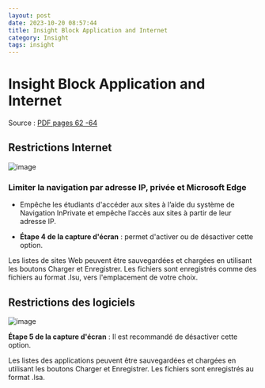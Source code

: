 ```yaml
---
layout: post
date: 2023-10-20 08:57:44
title: Insight Block Application and Internet
category: Insight
tags: insight
---
```


# Insight Block Application and Internet

Source : [PDF pages 62 -64](https://www.faronics.com/assets/INS_Manual_F.pdf)

## Restrictions Internet
![image](https://github.com/vijaidjearam/blog/assets/1507737/689537ca-f437-40cc-aefc-90b6fcafe501)

### Limiter la navigation par adresse IP, privée et Microsoft Edge
  - Empêche les étudiants d'accéder aux sites à l’aide du système de Navigation InPrivate et empêche l’accès aux sites à partir de leur adresse IP.
  
  - **Étape 4 de la capture d'écran** : permet d'activer ou de désactiver cette option.

Les listes de sites Web peuvent être sauvegardées et chargées en utilisant les boutons Charger et Enregistrer. Les fichiers sont enregistrés comme des fichiers au format .Isu, vers l'emplacement de votre choix.


## Restrictions des logiciels
![image](https://github.com/vijaidjearam/blog/assets/1507737/57357bed-3489-4663-89fa-9b79bbd3fe9a)

**Étape 5 de la capture d'écran** : Il est recommandé de désactiver cette option.

Les listes des applications peuvent être sauvegardées et chargées en utilisant les boutons Charger et Enregistrer. Les fichiers sont enregistrés au format .lsa.
